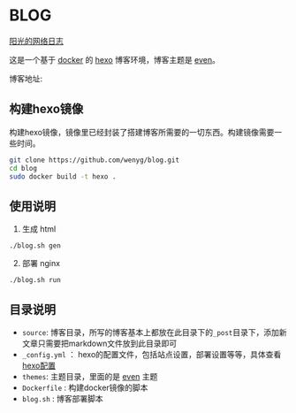 # BLOG

[阳光的网络日志](https://www.winn.cc)

这是一个基于 [docker](https://www.docker.com/) 的 [hexo](https://hexo.io/zh-cn/) 博客环境，博客主题是 [even](https://github.com/ahonn/hexo-theme-even)。

博客地址: 

## 构建hexo镜像

构建hexo镜像，镜像里已经封装了搭建博客所需要的一切东西。构建镜像需要一些时间。

``` bash
git clone https://github.com/wenyg/blog.git
cd blog
sudo docker build -t hexo .
```

## 使用说明

1. 生成 html 

```
./blog.sh gen
```

2. 部署 nginx

```
./blog.sh run
``` 

## 目录说明

- `source`: 博客目录，所写的博客基本上都放在此目录下的`_post`目录下，添加新文章只需要把markdown文件放到此目录即可
- `_config.yml` ： hexo的配置文件，包括站点设置，部署设置等等，具体查看 [hexo配置](https://hexo.io/zh-cn/docs/configuration)
- `themes`: 主题目录，里面的是 [even](https://github.com/ahonn/hexo-theme-even) 主题
- `Dockerfile` : 构建docker镜像的脚本
- `blog.sh` : 博客部署脚本